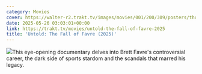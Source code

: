 ```yaml
---
category: Movies
cover: https://walter-r2.trakt.tv/images/movies/001/200/309/posters/thumb/a4845f500d.jpg.webp
date: 2025-05-26 03:03:01+00:00
link: https://trakt.tv/movies/untold-the-fall-of-favre-2025
title: 'Untold: The Fall of Favre (2025)'
---
```


![](https://walter-r2.trakt.tv/images/movies/001/200/309/fanarts/thumb/32fb1e152a.jpg)This eye-opening documentary delves into Brett Favre's controversial career, the dark side of sports stardom and the scandals that marred his legacy.
